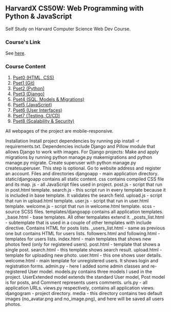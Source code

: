 ## HarvardX CS50W: Web Programming with Python & JavaScript

Self Study on Harvard Computer Science Web Dev Course.

### Course's Link ###
See [here](https://www.edx.org/course/cs50s-web-programming-with-python-and-javascript).

### Course Content ###
1. [Pset0 (HTML, CSS)]()
2. [Pset1 (Git)]()
3. [Pset2 (Python)]()
4. [Pset3 (Django)]()
5. [Pset4 (SQL, Models & Migrations)]()
6. [Pset5 (JavaScript)]()
7. [Pset6 (User Interfaces)]()
8. [Pset7 (Testing, CI/CD)]()
9. [Pset8 (Scalability & Security)]()

All webpages of the project are mobile-responsive.

Installation
Install project dependencies by running pip install -r requirements.txt. Dependencies include Django and Pillow module that allows Django to work with images.
For Django projects:
Make and apply migrations by running python manage.py makemigrations and python manage.py migrate.
Create superuser with python manage.py createsuperuser. This step is optional.
Go to website address and register an account.
Files and directories
djangoapp - main application directory.
static/djangoapp contains all static content.
css contains compiled CSS file and its map.
js - all JavaScript files used in project.
post.js - script that run in post.html template.
search.js - this script run in every template because it is included in base template. It validates the search field.
upload.js - script that run in upload.html template.
user.js - script that run in user.html template.
welcome.js - script that run in welcome.html template.
scss - source SCSS files.
templates/djangoapp contains all application templates.
_base.html - base templates. All other tempalates extend it.
_posts_list.html - subtemplate that is used in a couple of other templates with include directive. Contains HTML for posts lists.
_users_list.html - same as previous one but contains HTML for users lists.
followers.html and following.html - templates for users lists.
index.html - main templates that shows new photos feed (only for registered users).
post.html - template that shows a single post.
search.html - this template shows search result.
upload.html - template for uploading new photo.
user.html - this one shows user details.
welcome.html - main template for unregistered users. It shows login and registration forms.
admin.py - here I added some admin classes and re-registered User model.
models.py contains three models I used in the project. UserExtended model extends the standard User model, Post model is for posts, and Comment represents users comments.
urls.py - all application URLs.
views.py respectively, contains all application views.
djangogram - project directory.
media - this directory contains two default images (no_avatar.png and no_image.png), and here will be saved all users photos.
